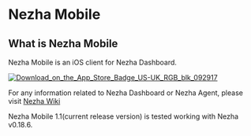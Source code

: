 # Nezha Mobile

## What is Nezha Mobile

Nezha Mobile is an iOS client for Nezha Dashboard.

[![Download_on_the_App_Store_Badge_US-UK_RGB_blk_092917](https://github.com/user-attachments/assets/3e7fb65e-a6d2-4011-bbee-0a9fad60e6e0)](https://apps.apple.com/us/app/nezha-mobile/id6596729064)

For any information related to Nezha Dashboard or Nezha Agent, please visit [Nezha Wiki](https://nezha.wiki)

Nezha Mobile 1.1(current release version) is tested working with Nezha v0.18.6.
